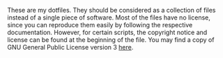 These are my dotfiles.  They should be considered as a collection of files
instead of a single piece of software.  Most of the files have no license,
since you can reproduce them easily by following the respective documentation.
However, for certain scripts, the copyright notice and license can be found at
the beginning of the file.  You may find a copy of GNU General Public License
version 3 [here](./LICENSE-GPLv3).
